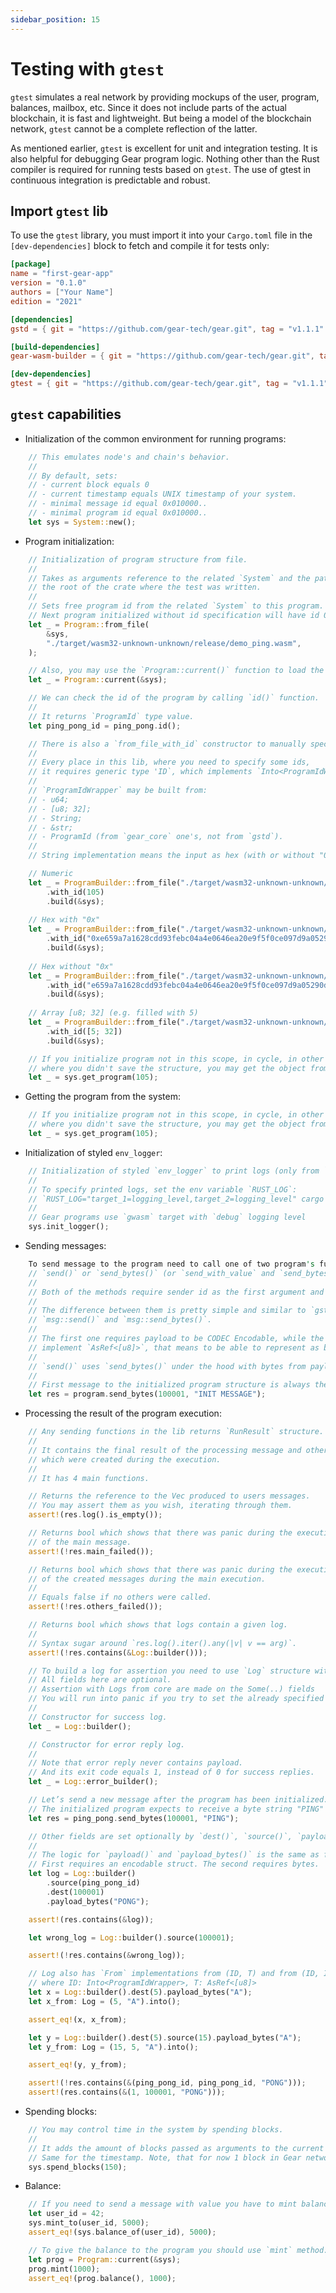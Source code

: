 ```yaml
---
sidebar_position: 15
---
```


# Testing with `gtest`

`gtest` simulates a real network by providing mockups of the user, program, balances, mailbox, etc. Since it does not include parts of the actual blockchain, it is fast and lightweight. But being a model of the blockchain network, `gtest` cannot be a complete reflection of the latter.

As mentioned earlier, `gtest` is excellent for unit and integration testing. It is also helpful for debugging Gear program logic. Nothing other than the Rust compiler is required for running tests based on `gtest`. The use of gtest in continuous integration is predictable and robust.

## Import `gtest` lib

To use the `gtest` library, you must import it into your `Cargo.toml` file in the `[dev-dependencies]` block to fetch and compile it for tests only:

```toml
[package]
name = "first-gear-app"
version = "0.1.0"
authors = ["Your Name"]
edition = "2021"

[dependencies]
gstd = { git = "https://github.com/gear-tech/gear.git", tag = "v1.1.1" }

[build-dependencies]
gear-wasm-builder = { git = "https://github.com/gear-tech/gear.git", tag = "v1.1.1" }

[dev-dependencies]
gtest = { git = "https://github.com/gear-tech/gear.git", tag = "v1.1.1" }
```

## `gtest` capabilities

- Initialization of the common environment for running programs:
```rust
    // This emulates node's and chain's behavior.
    //
    // By default, sets:
    // - current block equals 0
    // - current timestamp equals UNIX timestamp of your system.
    // - minimal message id equal 0x010000..
    // - minimal program id equal 0x010000..
    let sys = System::new();
```
- Program initialization:
```rust
    // Initialization of program structure from file.
    //
    // Takes as arguments reference to the related `System` and the path to wasm binary relatively
    // the root of the crate where the test was written.
    //
    // Sets free program id from the related `System` to this program. For this case it equals 0x010000..
    // Next program initialized without id specification will have id 0x020000.. and so on.
    let _ = Program::from_file(
        &sys,
        "./target/wasm32-unknown-unknown/release/demo_ping.wasm",
    );

    // Also, you may use the `Program::current()` function to load the current program.
    let _ = Program::current(&sys);

    // We can check the id of the program by calling `id()` function.
    //
    // It returns `ProgramId` type value.
    let ping_pong_id = ping_pong.id();

    // There is also a `from_file_with_id` constructor to manually specify the id of the program.
    //
    // Every place in this lib, where you need to specify some ids,
    // it requires generic type 'ID`, which implements `Into<ProgramIdWrapper>`.
    //
    // `ProgramIdWrapper` may be built from:
    // - u64;
    // - [u8; 32];
    // - String;
    // - &str;
    // - ProgramId (from `gear_core` one's, not from `gstd`).
    //
    // String implementation means the input as hex (with or without "0x")

    // Numeric
    let _ = ProgramBuilder::from_file("./target/wasm32-unknown-unknown/release/demo_ping.wasm")
        .with_id(105)
        .build(&sys);
    
    // Hex with "0x"
    let _ = ProgramBuilder::from_file("./target/wasm32-unknown-unknown/release/demo_ping.wasm")
        .with_id("0xe659a7a1628cdd93febc04a4e0646ea20e9f5f0ce097d9a05290d4a9e054df4e")
        .build(&sys);
    
    // Hex without "0x"
    let _ = ProgramBuilder::from_file("./target/wasm32-unknown-unknown/release/demo_ping.wasm")
        .with_id("e659a7a1628cdd93febc04a4e0646ea20e9f5f0ce097d9a05290d4a9e054df5e")
        .build(&sys);
    
    // Array [u8; 32] (e.g. filled with 5)
    let _ = ProgramBuilder::from_file("./target/wasm32-unknown-unknown/release/demo_ping.wasm")
        .with_id([5; 32])
        .build(&sys);

    // If you initialize program not in this scope, in cycle, in other conditions,
    // where you didn't save the structure, you may get the object from the system by id.
    let _ = sys.get_program(105);
```
- Getting the program from the system:
```rust
    // If you initialize program not in this scope, in cycle, in other conditions,
    // where you didn't save the structure, you may get the object from the system by id.
    let _ = sys.get_program(105);
```
- Initialization of styled `env_logger`:
```rust
    // Initialization of styled `env_logger` to print logs (only from `gwasm` by default) into stdout.
    //
    // To specify printed logs, set the env variable `RUST_LOG`:
    // `RUST_LOG="target_1=logging_level,target_2=logging_level" cargo test`
    //
    // Gear programs use `gwasm` target with `debug` logging level
    sys.init_logger();
```
- Sending messages:
```rust
    To send message to the program need to call one of two program's functions:
    // `send()` or `send_bytes()` (or `send_with_value` and `send_bytes_with_value` if you need to send a message with attached funds).
    //
    // Both of the methods require sender id as the first argument and the payload as second.
    //
    // The difference between them is pretty simple and similar to `gstd` functions
    // `msg::send()` and `msg::send_bytes()`.
    //
    // The first one requires payload to be CODEC Encodable, while the second requires payload
    // implement `AsRef<[u8]>`, that means to be able to represent as bytes.
    //
    // `send()` uses `send_bytes()` under the hood with bytes from payload.encode().
    //
    // First message to the initialized program structure is always the init message.
    let res = program.send_bytes(100001, "INIT MESSAGE");
```
- Processing the result of the program execution:
```rust
    // Any sending functions in the lib returns `RunResult` structure.
    //
    // It contains the final result of the processing message and others,
    // which were created during the execution.
    //
    // It has 4 main functions.

    // Returns the reference to the Vec produced to users messages.
    // You may assert them as you wish, iterating through them.
    assert!(res.log().is_empty());

    // Returns bool which shows that there was panic during the execution
    // of the main message.
    assert!(!res.main_failed());

    // Returns bool which shows that there was panic during the execution
    // of the created messages during the main execution.
    //
    // Equals false if no others were called.
    assert!(!res.others_failed());

    // Returns bool which shows that logs contain a given log.
    //
    // Syntax sugar around `res.log().iter().any(|v| v == arg)`.
    assert!(!res.contains(&Log::builder()));

    // To build a log for assertion you need to use `Log` structure with its builders.
    // All fields here are optional.
    // Assertion with Logs from core are made on the Some(..) fields
    // You will run into panic if you try to set the already specified field.
    //
    // Constructor for success log.
    let _ = Log::builder();

    // Constructor for error reply log.
    //
    // Note that error reply never contains payload.
    // And its exit code equals 1, instead of 0 for success replies.
    let _ = Log::error_builder();

    // Let’s send a new message after the program has been initialized.
    // The initialized program expects to receive a byte string "PING" and replies with a byte string "PONG".
    let res = ping_pong.send_bytes(100001, "PING");

    // Other fields are set optionally by `dest()`, `source()`, `payload()`, `payload_bytes()`.
    //
    // The logic for `payload()` and `payload_bytes()` is the same as for `send()` and `send_bytes()`.
    // First requires an encodable struct. The second requires bytes.
    let log = Log::builder()
        .source(ping_pong_id)
        .dest(100001)
        .payload_bytes("PONG");

    assert!(res.contains(&log));

    let wrong_log = Log::builder().source(100001);

    assert!(!res.contains(&wrong_log));

    // Log also has `From` implementations from (ID, T) and from (ID, ID, T),
    // where ID: Into<ProgramIdWrapper>, T: AsRef<[u8]>
    let x = Log::builder().dest(5).payload_bytes("A");
    let x_from: Log = (5, "A").into();

    assert_eq!(x, x_from);

    let y = Log::builder().dest(5).source(15).payload_bytes("A");
    let y_from: Log = (15, 5, "A").into();

    assert_eq!(y, y_from);

    assert!(!res.contains(&(ping_pong_id, ping_pong_id, "PONG")));
    assert!(res.contains(&(1, 100001, "PONG")));
```
- Spending blocks:
```rust
    // You may control time in the system by spending blocks.
    //
    // It adds the amount of blocks passed as arguments to the current block of the system.
    // Same for the timestamp. Note, that for now 1 block in Gear network is 1 sec duration.
    sys.spend_blocks(150);
```

[//]: # (- Reading the program state:)
[//]: # (```rust)
[//]: # (    // To read the program state you need to call one of two program's functions:)
[//]: # (    // `meta_state&#40;&#41;` or `meta_state_with_bytes&#40;&#41;`.)
[//]: # (    //)
[//]: # (    // The methods require the payload as the input argument.)
[//]: # (    //)
[//]: # (    // The first one requires payload to be CODEC Encodable, while the second requires payload)
[//]: # (    // implement `AsRef<[u8]>`, that means to be able to represent as bytes.)
[//]: # (    //)
[//]: # (    // Let we have the following program state and `meta_state` function:)
[//]: # (    #[derive&#40;Encode, Decode, TypeInfo&#41;])
[//]: # (    pub struct ContractState {)
[//]: # (        a: u128,)
[//]: # (        b: u128,)
[//]: # (    })
[//]: # ()
[//]: # (    pub enum State {)
[//]: # (        A,)
[//]: # (        B,)
[//]: # (    })
[//]: # ()
[//]: # (    pub enum StateReply {)
[//]: # (        A&#40;u128&#41;,)
[//]: # (        B&#40;u128&#41;,)
[//]: # (    })
[//]: # ()
[//]: # (    #[no_mangle])
[//]: # (    unsafe extern "C" fn meta_state&#40;&#41; -> *mut [i32; 2] {)
[//]: # (        let query: State = msg::load&#40;&#41;.expect&#40;"Unable to decode `State`"&#41;;)
[//]: # (        let encoded = match query {)
[//]: # (            State::A => StateReply::A&#40;STATE.a&#41;,)
[//]: # (            State::B => StateReply::B&#40;STATE.b&#41;,)
[//]: # (        }.encode&#40;&#41;;)
[//]: # (        gstd::util::to_leak_ptr&#40;encoded&#41;)
[//]: # (    })
[//]: # ()
[//]: # (    // Let's send a query from gtest:)
[//]: # (    let reply: StateReply = self)
[//]: # (            .meta_state&#40;&State::A&#41;)
[//]: # (            .expect&#40;"Meta_state failed"&#41;;)
[//]: # (    let expected_reply = StateReply::A&#40;10&#41;;)
[//]: # (    assert_eq!&#40;reply,expected_reply&#41;;)
[//]: # ()
[//]: # (    // If your `meta_state` function doesn't require input payloads,)
[//]: # (    // you can use `meta_state_empty` or `meta_state_empty_with_bytes` functions)
[//]: # (    // without any arguments.)
[//]: # (```)

- Balance:
```rust
    // If you need to send a message with value you have to mint balance for the message sender:
    let user_id = 42;
    sys.mint_to(user_id, 5000);
    assert_eq!(sys.balance_of(user_id), 5000);

    // To give the balance to the program you should use `mint` method:
    let prog = Program::current(&sys);
    prog.mint(1000);
    assert_eq!(prog.balance(), 1000);
```
